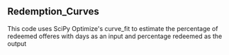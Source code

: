 ## Redemption_Curves
This code uses SciPy Optimize's curve_fit to estimate the percentage of redeemed offeres with days as an input and percentage redeemed as the output
